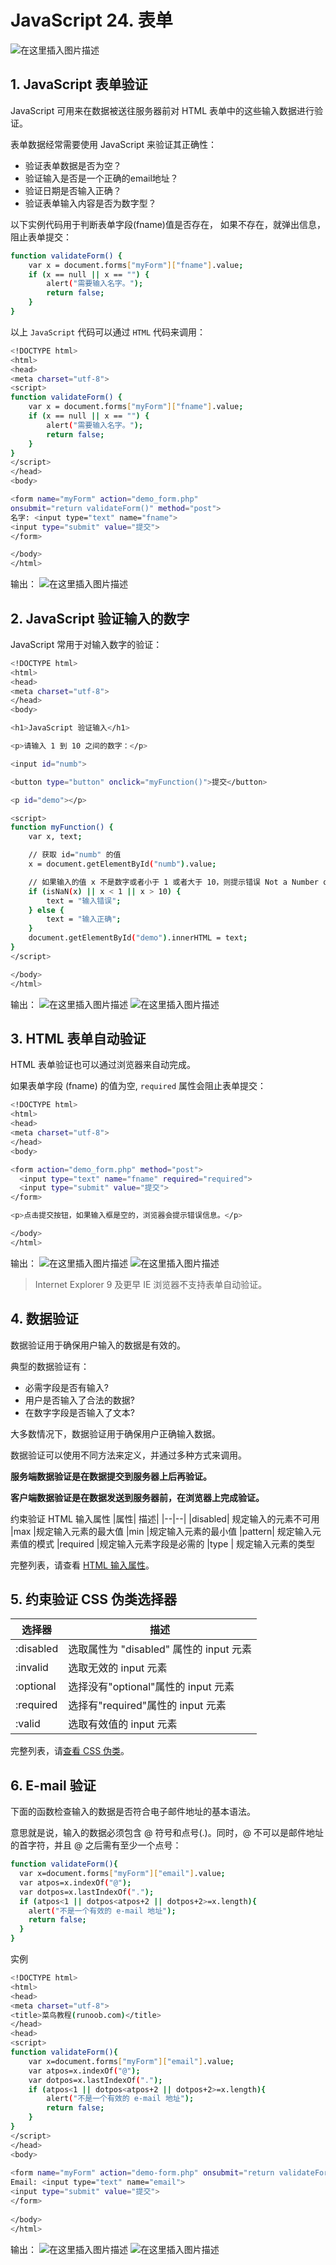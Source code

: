 #  JavaScript 24. 表单


![在这里插入图片描述](https://i-blog.csdnimg.cn/blog_migrate/1b51b67527d7fd1276b2e33f9c1d6ead.png)


##  1. JavaScript 表单验证
JavaScript 可用来在数据被送往服务器前对 HTML 表单中的这些输入数据进行验证。

表单数据经常需要使用 JavaScript 来验证其正确性：

 - 验证表单数据是否为空？
 - 验证输入是否是一个正确的email地址？
 - 验证日期是否输入正确？
 - 验证表单输入内容是否为数字型？

以下实例代码用于判断表单字段(fname)值是否存在， 如果不存在，就弹出信息，阻止表单提交：

```bash
function validateForm() {
    var x = document.forms["myForm"]["fname"].value;
    if (x == null || x == "") {
        alert("需要输入名字。");
        return false;
    }
}
```
以上 `JavaScript` 代码可以通过 `HTML` 代码来调用：

```bash
<!DOCTYPE html>
<html>
<head>
<meta charset="utf-8">
<script>
function validateForm() {
    var x = document.forms["myForm"]["fname"].value;
    if (x == null || x == "") {
        alert("需要输入名字。");
        return false;
    }
}
</script>
</head>
<body>

<form name="myForm" action="demo_form.php"
onsubmit="return validateForm()" method="post">
名字: <input type="text" name="fname">
<input type="submit" value="提交">
</form>

</body>
</html>
```
输出：
![在这里插入图片描述](https://i-blog.csdnimg.cn/blog_migrate/0443421d44a43550e8fce61e1b518645.png)



## 2. JavaScript 验证输入的数字
JavaScript 常用于对输入数字的验证：

```bash
<!DOCTYPE html>
<html>
<head>
<meta charset="utf-8">
</head>
<body>

<h1>JavaScript 验证输入</h1>

<p>请输入 1 到 10 之间的数字：</p>

<input id="numb">

<button type="button" onclick="myFunction()">提交</button>

<p id="demo"></p>

<script>
function myFunction() {
    var x, text;

    // 获取 id="numb" 的值
    x = document.getElementById("numb").value;

    // 如果输入的值 x 不是数字或者小于 1 或者大于 10，则提示错误 Not a Number or less than one or greater than 10
    if (isNaN(x) || x < 1 || x > 10) {
        text = "输入错误";
    } else {
        text = "输入正确";
    }
    document.getElementById("demo").innerHTML = text;
}
</script>

</body>
</html>
```
输出：
![在这里插入图片描述](https://i-blog.csdnimg.cn/blog_migrate/8860f96ddd4a0b7e3d44f3a3df590074.png)
![在这里插入图片描述](https://i-blog.csdnimg.cn/blog_migrate/2b569526e363c5b31fc3a23ce191234e.png)
## 3. HTML 表单自动验证
HTML 表单验证也可以通过浏览器来自动完成。

如果表单字段 (fname) 的值为空, `required` 属性会阻止表单提交：

```bash
<!DOCTYPE html>
<html>
<head>
<meta charset="utf-8">
</head>
<body>

<form action="demo_form.php" method="post">
  <input type="text" name="fname" required="required">
  <input type="submit" value="提交">
</form>

<p>点击提交按钮，如果输入框是空的，浏览器会提示错误信息。</p>

</body>
</html>
```
输出：
![在这里插入图片描述](https://i-blog.csdnimg.cn/blog_migrate/3602316f5c21ba5c2c17d5f089284492.png)
![在这里插入图片描述](https://i-blog.csdnimg.cn/blog_migrate/ff7f926958af92263efee548fe068f5f.png)

> Internet Explorer 9 及更早 IE 浏览器不支持表单自动验证。

## 4. 数据验证
数据验证用于确保用户输入的数据是有效的。

典型的数据验证有：

 - 必需字段是否有输入?
 - 用户是否输入了合法的数据?
 - 在数字字段是否输入了文本?

大多数情况下，数据验证用于确保用户正确输入数据。

数据验证可以使用不同方法来定义，并通过多种方式来调用。

**服务端数据验证是在数据提交到服务器上后再验证。**

**客户端数据验证是在数据发送到服务器前，在浏览器上完成验证。**

约束验证 HTML 输入属性
|属性|	描述|
|--|--|
|disabled|	规定输入的元素不可用
|max	|规定输入元素的最大值
|min	|规定输入元素的最小值
|pattern|	规定输入元素值的模式
|required	|规定输入元素字段是必需的
|type |	规定输入元素的类型

完整列表，请查看 [HTML 输入属性](https://www.runoob.com/html/html5-form-attributes.html)。

## 5. 约束验证 CSS 伪类选择器
|选择器|	描述|
|--|--|
|:disabled	|选取属性为 "disabled" 属性的 input 元素
|:invalid|	选取无效的 input 元素
|:optional	|选择没有"optional"属性的 input 元素
|:required	|选择有"required"属性的 input 元素
|:valid	|选取有效值的 input 元素

完整列表，请[查看 CSS 伪类](https://www.runoob.com/css/css-pseudo-classes.html)。


##  6. E-mail 验证
下面的函数检查输入的数据是否符合电子邮件地址的基本语法。

意思就是说，输入的数据必须包含 @ 符号和点号(.)。同时，@ 不可以是邮件地址的首字符，并且 @ 之后需有至少一个点号：

```bash
function validateForm(){
  var x=document.forms["myForm"]["email"].value;
  var atpos=x.indexOf("@");
  var dotpos=x.lastIndexOf(".");
  if (atpos<1 || dotpos<atpos+2 || dotpos+2>=x.length){
    alert("不是一个有效的 e-mail 地址");
    return false;
  }
}
```
实例

```bash
<!DOCTYPE html>
<html>
<head>
<meta charset="utf-8">
<title>菜鸟教程(runoob.com)</title>
</head>
<head>
<script>
function validateForm(){
	var x=document.forms["myForm"]["email"].value;
	var atpos=x.indexOf("@");
	var dotpos=x.lastIndexOf(".");
	if (atpos<1 || dotpos<atpos+2 || dotpos+2>=x.length){
		alert("不是一个有效的 e-mail 地址");
  		return false;
	}
}
</script>
</head>
<body>
	
<form name="myForm" action="demo-form.php" onsubmit="return validateForm();" method="post">
Email: <input type="text" name="email">
<input type="submit" value="提交">
</form>
	
</body>
</html>
```
输出：
![在这里插入图片描述](https://i-blog.csdnimg.cn/blog_migrate/c366fa8cee20d240fd671763e2147fee.png)
![在这里插入图片描述](https://i-blog.csdnimg.cn/blog_migrate/b81b62c11cf98b71b61d17f7f77f1332.png)

